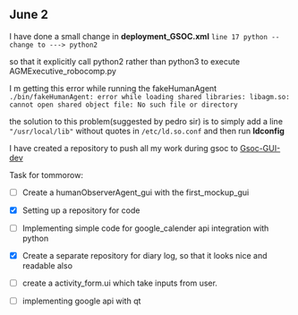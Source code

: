 ## June 2 
I have done a small change in **deployment_GSOC.xml**
`line 17 python --change to ---> python2`

so that it explicitly call python2 rather than python3 to execute AGMExecutive_robocomp.py

I m getting this error while running the fakeHumanAgent
`./bin/fakeHumanAgent: error while loading shared libraries: libagm.so: cannot open shared object file: No such file or directory`

the solution to this problem(suggested by pedro sir)
is to simply add a line `"/usr/local/lib"` without quotes
in `/etc/ld.so.conf` and then run **ldconfig**

I have created a repository to push all my work during gsoc to [Gsoc-GUI-dev](https://github.com/rahulkatiyar19955/gsoc-gui-dev.git)

Task for tommorow:

 - [ ] Create a humanObserverAgent_gui with the first_mockup_gui
       
  - [x] Setting up a repository for code
       
  - [ ]  Implementing simple code for google_calender api integration with python
       
  - [x] Create a separate repository for diary log, so that it looks nice and readable also
  - [ ]  create a activity_form.ui which take inputs from user.
  - [ ]  implementing google api with qt


